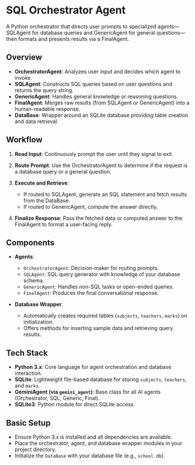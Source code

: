 # SQL Orchestrator Agent

A Python orchestrator that directs user prompts to specialized agents—SQLAgent for database queries and GenericAgent for general questions—then formats and presents results via a FinalAgent.

## Overview

* **OrchestratorAgent**: Analyzes user input and decides which agent to invoke.
* **SQLAgent**: Constructs SQL queries based on user questions and returns the query string.
* **GenericAgent**: Handles general knowledge or reasoning questions.
* **FinalAgent**: Merges raw results (from SQLAgent or GenericAgent) into a human-readable response.
* **DataBase**: Wrapper around an SQLite database providing table creation and data retrieval.

## Workflow

1. **Read Input**: Continuously prompt the user until they signal to exit.
2. **Route Prompt**: Use the OrchestratorAgent to determine if the request is a database query or a general question.
3. **Execute and Retrieve**:

   * If routed to SQLAgent, generate an SQL statement and fetch results from the DataBase.
   * If routed to GenericAgent, compute the answer directly.
4. **Finalize Response**: Pass the fetched data or computed answer to the FinalAgent to format a user-facing reply.

## Components

* **Agents**:

  * `OrchestratorAgent`: Decision-maker for routing prompts.
  * `SQLAgent`: SQL query generator with knowledge of your database schema.
  * `GenericAgent`: Handles non-SQL tasks or open-ended queries.
  * `FinalAgent`: Produces the final conversational response.

* **Database Wrapper**:

  * Automatically creates required tables (`subjects`, `teachers`, `marks`) on initialization.
  * Offers methods for inserting sample data and retrieving query results.

## Tech Stack

* **Python 3.x**: Core language for agent orchestration and database interaction.
* **SQLite**: Lightweight file-based database for storing `subjects`, `teachers`, and `marks`.
* **GeminiAgent (via `gemini_agent`)**: Base class for all AI agents (Orchestrator, SQL, Generic, Final).
* **SQLite3**: Python module for direct SQLite access.

## Basic Setup

* Ensure Python 3.x is installed and all dependencies are available.
* Place the orchestrator, agent, and database wrapper modules in your project directory.
* Initialize the `DataBase` with your database file (e.g., `school.db`).

